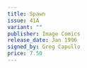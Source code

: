 ```yaml
---
title: Spawn
issue: 41A
variant: ""
publisher: Image Comics
release_date: Jan 1996
signed_by: Greg Capullo
price: 7.50
---
```

